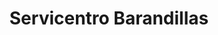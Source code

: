 ---
title: "Servicentro Barandillas"
url: /san-pedro-sula/servicentro-barandillas/
shop: reparación de automóviles
---
